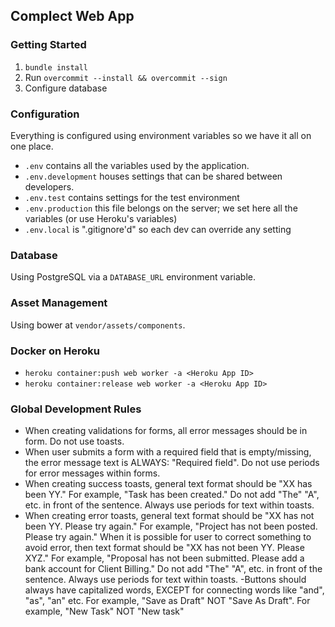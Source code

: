 ## Complect Web App

### Getting Started

1. `bundle install`
2. Run `overcommit --install && overcommit --sign`
3. Configure database

### Configuration

Everything is configured using environment variables so we have it all on one place.

- `.env` contains all the variables used by the application.
- `.env.development` houses settings that can be shared between developers.
- `.env.test` contains settings for the test environment
- `.env.production` this file belongs on the server; we set here all the variables (or use Heroku's variables)
- `.env.local` is ".gitignore'd" so each dev can override any setting

### Database

Using PostgreSQL via a `DATABASE_URL` environment variable.

### Asset Management

Using bower at `vendor/assets/components`.

### Docker on Heroku
* `heroku container:push web worker -a <Heroku App ID>`
* `heroku container:release web worker -a <Heroku App ID>`

### Global Development Rules

- When creating validations for forms, all error messages should be in form. Do not use toasts.
- When user submits a form with a required field that is empty/missing, the error message text is ALWAYS: "Required field". Do not use periods for error messages within forms. 
- When creating success toasts, general text format should be "XX has been YY." For example, "Task has been created." Do not add "The" "A", etc. in front of the sentence. Always use periods for text within toasts.
- When creating error toasts, general text format should be "XX has not been YY. Please try again." For example, "Project has not been posted. Please try again." When it is possible for user to correct something to avoid error, then text format should be "XX has not been YY. Please XYZ." For example, "Proposal has not been submitted. Please add a bank account for Client Billing." Do not add "The" "A", etc. in front of the sentence. Always use periods for text within toasts.
-Buttons should always have capitalized words, EXCEPT for connecting words like "and", "as", "an" etc. For example, "Save as Draft" NOT "Save As Draft". For example, "New Task" NOT "New task"
